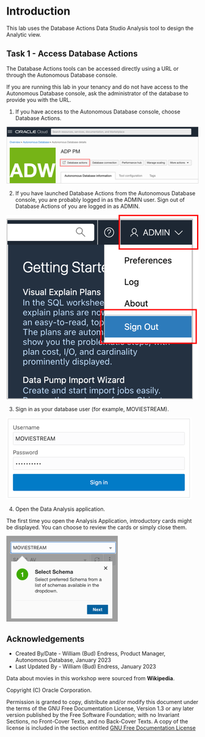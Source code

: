 # Introduction

This lab uses the Database Actions Data Studio Analysis tool to design the Analytic view.

##  Task 1 - Access Database Actions

The Database Actions tools can be accessed directly using a URL or through the Autonomous Database console.

If you are running this lab in your tenancy and do not have access to the Autonomous Database console,  ask the administrator of the database to provide you with the URL.

1. If you have access to the Autonomous Database console, choose Database Actions.

![Open Database Actions](images/5-adb-console-access-db-actions.png)

2. If you have launched Database Actions from the Autonomous Database console, you are probably logged in as the ADMIN user. Sign out of Database Actions of you are logged in as ADMIN.

![Log out of Database Actions](images/5-db-actions-logout.png)

3. Sign in as your database user (for example, MOVIESTREAM).

![Log into Database Actions](images/5-db-actions-login.png)

4. Open the Data Analysis application.

The first time you open the Analysis Application, introductory cards might be displayed.  You can choose to review the cards or simply close them.

![Open Data Analysis application](images/5-hopscotch.png)

## Acknowledgements

- Created By/Date - William (Bud) Endress, Product Manager, Autonomous Database, January 2023
- Last Updated By - William (Bud) Endress, January 2023

Data about movies in this workshop were sourced from **Wikipedia**.

Copyright (C)  Oracle Corporation.

Permission is granted to copy, distribute and/or modify this document
under the terms of the GNU Free Documentation License, Version 1.3
or any later version published by the Free Software Foundation;
with no Invariant Sections, no Front-Cover Texts, and no Back-Cover Texts.
A copy of the license is included in the section entitled [GNU Free Documentation License](files/gnu-free-documentation-license.txt)